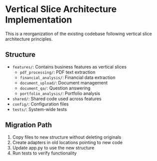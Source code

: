 # Vertical Slice Architecture Implementation

This is a reorganization of the existing codebase following vertical slice architecture principles.

## Structure

- `features/`: Contains business features as vertical slices
  - `pdf_processing/`: PDF text extraction
  - `financial_analysis/`: Financial data extraction
  - `document_upload/`: Document management
  - `document_qa/`: Question answering
  - `portfolio_analysis/`: Portfolio analysis
- `shared/`: Shared code used across features
- `config/`: Configuration files
- `tests/`: System-wide tests

## Migration Path

1. Copy files to new structure without deleting originals
2. Create adapters in old locations pointing to new code
3. Update app.py to use the new structure
4. Run tests to verify functionality

